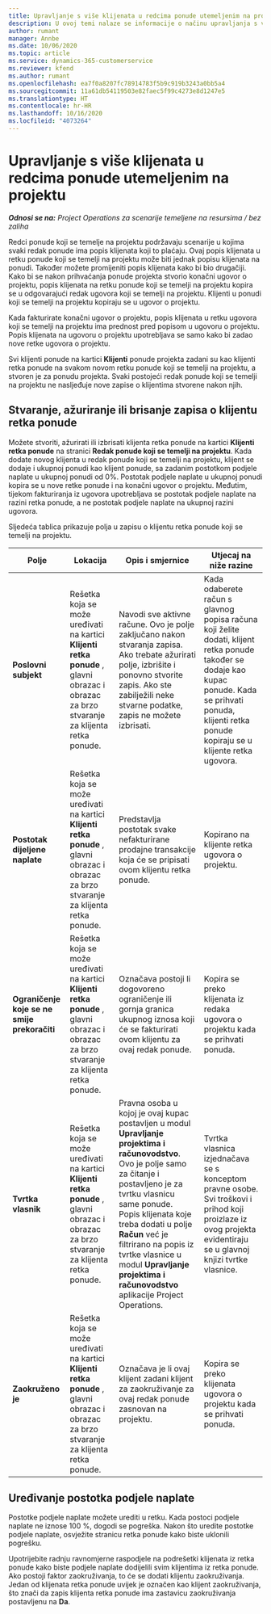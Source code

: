```yaml
---
title: Upravljanje s više klijenata u redcima ponude utemeljenim na projektu
description: U ovoj temi nalaze se informacije o načinu upravljanja s više klijenata u retku ponude koji se temelji na projektu.
author: rumant
manager: Annbe
ms.date: 10/06/2020
ms.topic: article
ms.service: dynamics-365-customerservice
ms.reviewer: kfend
ms.author: rumant
ms.openlocfilehash: ea7f0a8207fc78914783f5b9c919b3243a0bb5a4
ms.sourcegitcommit: 11a61db54119503e82faec5f99c4273e8d1247e5
ms.translationtype: HT
ms.contentlocale: hr-HR
ms.lasthandoff: 10/16/2020
ms.locfileid: "4073264"
---
```

# <a name="manage-multiple-customers-on-project-based-quote-lines"></a>Upravljanje s više klijenata u redcima ponude utemeljenim na projektu

_**Odnosi se na:** Project Operations za scenarije temeljene na resursima / bez zaliha_

Redci ponude koji se temelje na projektu podržavaju scenarije u kojima svaki redak ponude ima popis klijenata koji to plaćaju. Ovaj popis klijenata u retku ponude koji se temelji na projektu može biti jednak popisu klijenata na ponudi. Također možete promijeniti popis klijenata kako bi bio drugačiji. Kako bi se nakon prihvaćanja ponude projekta stvorio konačni ugovor o projektu, popis klijenata na retku ponude koji se temelji na projektu kopira se u odgovarajući redak ugovora koji se temelji na projektu. Klijenti u ponudi koji se temelji na projektu kopiraju se u ugovor o projektu.

Kada fakturirate konačni ugovor o projektu, popis klijenata u retku ugovora koji se temelji na projektu ima prednost pred popisom u ugovoru o projektu. Popis klijenata na ugovoru o projektu upotrebljava se samo kako bi zadao nove retke ugovora o projektu.

Svi klijenti ponude na kartici **Klijenti** ponude projekta zadani su kao klijenti retka ponude na svakom novom retku ponude koji se temelji na projektu, a stvoren je za ponudu projekta. Svaki postojeći redak ponude koji se temelji na projektu ne nasljeđuje nove zapise o klijentima stvorene nakon njih.

## <a name="create-update-or-delete-a-quote-line-customer-record"></a>Stvaranje, ažuriranje ili brisanje zapisa o klijentu retka ponude

Možete stvoriti, ažurirati ili izbrisati klijenta retka ponude na kartici **Klijenti retka ponude** na stranici **Redak ponude koji se temelji na projektu**. Kada dodate novog klijenta u redak ponude koji se temelji na projektu, klijent se dodaje i ukupnoj ponudi kao klijent ponude, sa zadanim postotkom podjele naplate u ukupnoj ponudi od 0%. Postotak podjele naplate u ukupnoj ponudi kopira se u nove retke ponude i na konačni ugovor o projektu. Međutim, tijekom fakturiranja iz ugovora upotrebljava se postotak podjele naplate na razini retka ponude, a ne postotak podjele naplate na ukupnoj razini ugovora. 

Sljedeća tablica prikazuje polja u zapisu o klijentu retka ponude koji se temelji na projektu.

| Polje | Lokacija | Opis i smjernice | Utjecaj na niže razine |
| --- | --- | --- | --- |
| **Poslovni subjekt** | Rešetka koja se može uređivati na kartici **Klijenti retka ponude** , glavni obrazac i obrazac za brzo stvaranje za klijenta retka ponude. | Navodi sve aktivne račune. Ovo je polje zaključano nakon stvaranja zapisa. Ako trebate ažurirati polje, izbrišite i ponovno stvorite zapis. Ako ste zabilježili neke stvarne podatke, zapis ne možete izbrisati. | Kada odaberete račun s glavnog popisa računa koji želite dodati, klijent retka ponude također se dodaje kao kupac ponude. Kada se prihvati ponuda, klijenti retka ponude kopiraju se u klijente retka ugovora. |
| **Postotak dijeljene naplate** | Rešetka koja se može uređivati na kartici **Klijenti retka ponude** , glavni obrazac i obrazac za brzo stvaranje za klijenta retka ponude. | Predstavlja postotak svake nefakturirane prodajne transakcije koja će se pripisati ovom klijentu retka ponude. | Kopirano na klijente retka ugovora o projektu. |
| **Ograničenje koje se ne smije prekoračiti** | Rešetka koja se može uređivati na kartici **Klijenti retka ponude** , glavni obrazac i obrazac za brzo stvaranje za klijenta retka ponude. | Označava postoji li dogovoreno ograničenje ili gornja granica ukupnog iznosa koji će se fakturirati ovom klijentu za ovaj redak ponude. | Kopira se preko klijenata iz redaka ugovora o projektu kada se prihvati ponuda. |
| **Tvrtka vlasnik** | Rešetka koja se može uređivati na kartici **Klijenti retka ponude** , glavni obrazac i obrazac za brzo stvaranje za klijenta retka ponude. | Pravna osoba u kojoj je ovaj kupac postavljen u modul **Upravljanje projektima i računovodstvo**. Ovo je polje samo za čitanje i postavljeno je za tvrtku vlasnicu same ponude. Popis klijenata koje treba dodati u polje **Račun** već je filtrirano na popis iz tvrtke vlasnice u modul **Upravljanje projektima i računovodstvo** aplikacije Project Operations. | Tvrtka vlasnica izjednačava se s konceptom pravne osobe. Svi troškovi i prihod koji proizlaze iz ovog projekta evidentiraju se u glavnoj knjizi tvrtke vlasnice. |
| **Zaokruženo je** | Rešetka koja se može uređivati na kartici **Klijenti retka ponude** , glavni obrazac i obrazac za brzo stvaranje za klijenta retka ponude. | Označava je li ovaj klijent zadani klijent za zaokruživanje za ovaj redak ponude zasnovan na projektu. | Kopira se preko klijenata ugovora o projektu kada se prihvati ponuda. |

## <a name="edit-billing-split-percentages"></a>Uređivanje postotka podjele naplate

Postotke podjele naplate možete urediti u retku. Kada postoci podjele naplate ne iznose 100 %, dogodi se pogreška. Nakon što uredite postotke podjele naplate, osvježite stranicu retka ponude kako biste uklonili pogrešku.

Upotrijebite radnju ravnomjerne raspodjele na podrešetki klijenata iz retka ponude kako biste podjele naplate dodijelili svim klijentima iz retka ponude. Ako postoji faktor zaokruživanja, to će se dodati klijentu zaokruživanja. Jedan od klijenata retka ponude uvijek je označen kao klijent zaokruživanja, što znači da zapis klijenta retka ponude ima zastavicu zaokruživanja postavljenu na **Da**. 
